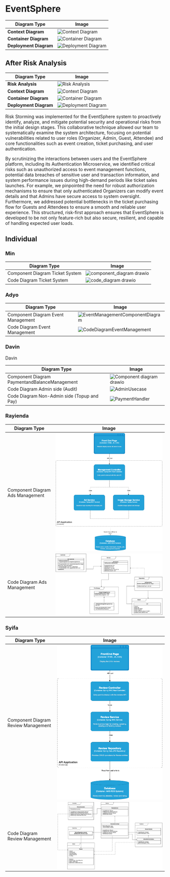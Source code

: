 # EventSphere

| Diagram Type       | Image |
|--------------------|-------|
| **Context Diagram** | ![Context Diagram](https://github.com/user-attachments/assets/4a771df2-ba2d-4e19-9765-747f2389ec54) |
| **Container Diagram** | ![Container Diagram](https://github.com/user-attachments/assets/118ae217-5a5e-4c02-8e27-a426959735f7) |
| **Deployment Diagram** | ![Deployment Diagram](https://github.com/user-attachments/assets/08957ed9-a11b-4f73-a1d0-4692dd07dc7d) |

## After Risk Analysis

| Diagram Type         | Image |
|----------------------|-------|
| **Risk Analysis**     | ![Risk Analysis](https://github.com/user-attachments/assets/43e4e319-2e5a-4cea-b83c-c10acc673966) |
| **Context Diagram**   | ![Context Diagram](https://github.com/user-attachments/assets/0b6b3c40-6209-4dac-a96c-d5dac01387cd) |
| **Container Diagram** | ![Container Diagram](https://github.com/user-attachments/assets/be888573-8700-448e-8a96-acf38010bc59) |
| **Deployment Diagram**| ![Deployment Diagram](https://github.com/user-attachments/assets/08957ed9-a11b-4f73-a1d0-4692dd07dc7d) |

Risk Storming was implemented for the EventSphere system to proactively identify, analyze, and mitigate potential security and operational risks from the initial design stages. This collaborative technique allowed our team to systematically examine the system architecture, focusing on potential vulnerabilities related to user roles (Organizer, Admin, Guest, Attendee) and core functionalities such as event creation, ticket purchasing, and user authentication.

By scrutinizing the interactions between users and the EventSphere platform, including its Authentication Microservice, we identified critical risks such as unauthorized access to event management functions, potential data breaches of sensitive user and transaction information, and system performance issues during high-demand periods like ticket sales launches. For example, we pinpointed the need for robust authorization mechanisms to ensure that only authenticated Organizers can modify event details and that Admins have secure access to system oversight. Furthermore, we addressed potential bottlenecks in the ticket purchasing flow for Guests and Attendees to ensure a smooth and reliable user experience. This structured, risk-first approach ensures that EventSphere is developed to be not only feature-rich but also secure, resilient, and capable of handling expected user loads.

## Individual 

### Min 

| Diagram Type | Image |
|-------|------|
| Component Diagram Ticket System | ![component_diagram drawio](https://github.com/user-attachments/assets/b4f79376-69f3-4cad-acac-aba1b49c9947) |
| Code Diagram Ticket System | ![code_diagram drawio](https://github.com/user-attachments/assets/0a23e5af-58d9-4a05-8f3a-7989928115d5) |

### Adyo 

| Diagram Type | Image |
|-------|------|
| Component Diagram Event Management | ![EventManagementComponentDiagram](https://github.com/user-attachments/assets/91521f61-dae0-4823-a1c6-3322a476b71f) |
| Code Diagram Event Management | ![CodeDiagramEventManagement](https://github.com/user-attachments/assets/aca02926-dea4-4fc9-a864-ac19e4c66d0f) |

### Davin

Davin

| Diagram Type | Image |
|-------|------|
| Component Diagram PaymentandBalanceManagement | ![Component diagram drawio](https://github.com/user-attachments/assets/d9feb647-0d56-4430-aa78-ddf7c912c78e)|
| Code Diagram Admin side (Audit) |![AdminUsecase](https://github.com/user-attachments/assets/2b82511d-94b9-411d-8621-87eb10035424)|
| Code Diagram Non-Admin side (Topup and Pay) |![PaymentHandler](https://github.com/user-attachments/assets/e60337ce-b061-41ca-aead-610a294c7aa1)|


### Rayienda

| Diagram Type                     | Image |
|----------------------------------|-----|
| Component Diagram Ads Management | ![componentdiagram.drawio.png](images/componentdiagram.drawio.png)|
| Code Diagram Ads Management      | ![adpro2codediagram.drawio.png](images/adpro2codediagram.drawio.png) |

### Syifa


| Diagram Type                        | Image                                                                    |
|-------------------------------------|--------------------------------------------------------------------------|
| Component Diagram Review Management | ![](images/componentdiagramReview.drawio.png) |
| Code Diagram Review Management      | ![](images/codediagramReview.drawio.png)     |